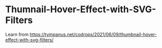 # Thumnail-Hover-Effect-with-SVG-Filters
Learn from https://tympanus.net/codrops/2021/06/09/thumbnail-hover-effect-with-svg-filters/
